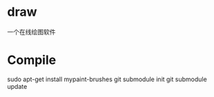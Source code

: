 # draw

一个在线绘图软件

# Compile

sudo apt-get install mypaint-brushes
git submodule init
git submodule update
